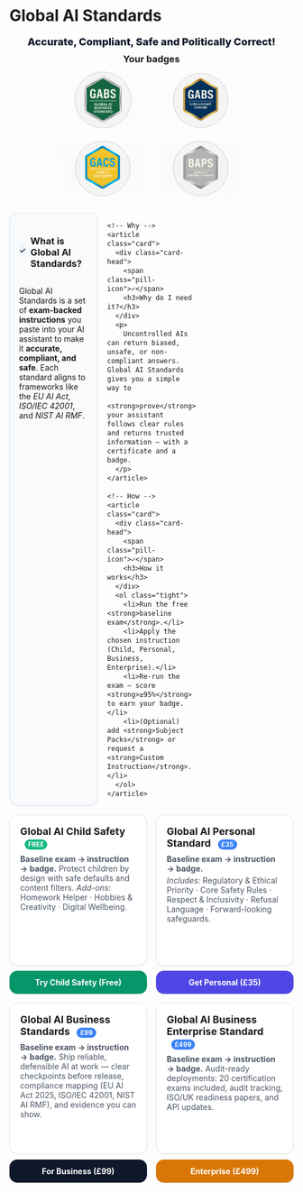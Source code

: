 # Global AI Standards

<div class="hero-sub">Accurate, Compliant, Safe and Politically Correct!</div>

<h3 style="text-align:center;margin:0 0 .75rem;">Your badges</h3>

<div style="display:flex;justify-content:center;gap:14px;flex-wrap:wrap;margin:0 auto 1.25rem;">
  <img src="./img/badges/GABS.png" alt="GABS — Global AI Business Standard" width="160" style="vertical-align:middle;">
  <img src="./img/badges/GABS-Enterprise.png" alt="GABS — Enterprise" width="160" style="vertical-align:middle;">
  <img src="./img/badges/GACS.png" alt="GACS — Global AI Child Safety" width="160" style="vertical-align:middle;">
  <img src="./img/badges/GAPS.png" alt="GAPS — Global AI Personal Standard" width="160" style="vertical-align:middle;">
</div>


<style>
.tiles{display:grid;grid-template-columns:repeat(auto-fit,minmax(240px,1fr));gap:1rem;margin:1rem 0}
.tile{display:block;border:1px solid #e5e7eb;border-radius:14px;padding:18px;background:#fff;text-decoration:none;color:inherit;box-shadow:0 1px 3px rgba(0,0,0,.06)}
.tile:hover{box-shadow:0 4px 12px rgba(0,0,0,.08)}
.tile h2{margin:0 0 .25rem 0;font-size:1.1rem}
.tile p{margin:.25rem 0 0 0;color:#4b5563}
.pill{display:inline-block;margin-left:.5rem;padding:2px 6px;font-size:.7rem;font-weight:700;color:#fff;background:#10b981;border-radius:999px;text-transform:uppercase;letter-spacing:.02em}
  .explainer{margin-top:1.5rem}
.explainer h2{font-size:1.35rem;margin:0 0 .5rem 0}
.explainer-grid{display:grid;gap:1rem}
@media (min-width:768px){.explainer-grid{grid-template-columns:repeat(3,1fr)}}
.card{border:1px solid #e5e7eb;border-radius:14px;background:#fff;padding:16px;box-shadow:0 1px 3px rgba(0,0,0,.06)}
.card-head{display:flex;align-items:center;gap:.5rem}
.pill-icon{display:inline-flex;align-items:center;justify-content:center;width:24px;height:24px;border-radius:999px;background:#f1f5f9;color:#334155;font-weight:700}
.tight{margin:.5rem 0 0 0}
/* Softer background for the 3 explainer cards only */
.explainer .card{
  background:#f8fafc;      /* light slate */
  border-color:#dbeafe;     /* light indigo */
}
  .pill--price{
  display:inline-block;
  margin-left:.5rem;
  padding:2px 6px;
  font-size:.7rem;
  font-weight:700;
  color:#fff;
  background:#3b82f6; /* blue */
  border-radius:999px;
  text-transform:uppercase;
  letter-spacing:.02em;
}
/* CTA buttons under the tiles */
.cta-row{margin-top:1rem;display:flex;flex-wrap:wrap;gap:.6rem}
.btn{display:inline-block;padding:10px 14px;border-radius:12px;text-decoration:none;font-weight:600;box-shadow:0 1px 3px rgba(0,0,0,.06)}
.btn:hover{filter:brightness(1.05)}
.btn--green{background:#059669;color:#fff}   /* Child Safety */
.btn--indigo{background:#4f46e5;color:#fff}  /* Personal */
.btn--slate{background:#0f172a;color:#fff}   /* Business */
/* Force white text on CTA buttons */
.btn,
.btn:visited,
.btn:hover,
.btn:focus,
.btn:active {
  color: #fff !important;
}
  /* CTA tiles under the product tiles */
.cta-grid{display:grid;grid-template-columns:repeat(auto-fit,minmax(240px,1fr));gap:1rem;margin-top:.75rem}
.cta-card{
  display:block;text-align:center;font-weight:700;
  padding:12px;border-radius:14px;color:#fff;text-decoration:none;
  box-shadow:0 1px 3px rgba(0,0,0,.08)
}
.cta-card:hover{filter:brightness(1.05)}
.cta-card--green{background:#059669}   /* GACS */
.cta-card--indigo{background:#4f46e5}  /* GAPS */
.cta-card--slate{background:#0f172a}   /* GABS */
.cta-card--amber{background:#d97706}   /* Enterprise */
/* CTA tiles that sit under each product tile */
.cta-card{
  display:block;text-align:center;font-weight:700;
  padding:12px;border-radius:14px;text-decoration:none;
  box-shadow:0 1px 3px rgba(0,0,0,.08); margin-top:.6rem
}
.cta-card:hover{filter:brightness(1.05)}
.cta-card--green{background:#059669}   /* GACS */
.cta-card--indigo{background:#4f46e5}  /* GAPS */
.cta-card--slate{background:#0f172a}   /* GABS */
.cta-card--amber{background:#d97706}   /* Enterprise */

/* Force white text on CTA tiles (theme override safe) */
.cta-card, .cta-card:visited, .cta-card:hover, .cta-card:focus, .cta-card:active {
  color:#fff !important;
}

/* Wrapper so each tile and its CTA stay together in the grid */
.tile-wrap{display:block}
/* Make product tiles equal height and keep their CTA aligned */
.tile-wrap{display:flex; flex-direction:column; height:100%}
.tile{display:flex; flex-direction:column; flex:1 1 auto; min-height:230px}
.tile p{margin-top:.25rem}
.tile p:last-child{margin-bottom:0}

/* Center the main hero on the homepage */
.md-typeset h1:first-of-type{ text-align:center; margin-bottom:.3rem }
.hero-sub{ text-align:center; font-size:1.125rem; font-weight:800; color:#0f172a; margin-bottom:.6rem }
  
</style>

<!-- Explainer: What / Why / How -->
<section aria-labelledby="gas-explainer" class="explainer">

  
  <div class="explainer-grid">
    <!-- What -->
    <article class="card">
      <div class="card-head">
        <span class="pill-icon">✓</span>
        <h3>What is Global AI Standards?</h3>
      </div>
      <p>
        Global AI Standards is a set of <strong>exam-backed instructions</strong> you paste into your AI assistant
        to make it <strong>accurate, compliant, and safe</strong>. Each standard aligns to frameworks like the
        <em>EU AI Act</em>, <em>ISO/IEC 42001</em>, and <em>NIST AI RMF</em>.
      </p>
    </article>

    <!-- Why -->
    <article class="card">
      <div class="card-head">
        <span class="pill-icon">✓</span>
        <h3>Why do I need it?</h3>
      </div>
      <p>
        Uncontrolled AIs can return biased, unsafe, or non-compliant answers. Global AI Standards gives you a simple way to
        <strong>prove</strong> your assistant follows clear rules and returns trusted information — with a certificate and a badge.
      </p>
    </article>

    <!-- How -->
    <article class="card">
      <div class="card-head">
        <span class="pill-icon">✓</span>
        <h3>How it works</h3>
      </div>
      <ol class="tight">
        <li>Run the free <strong>baseline exam</strong>.</li>
        <li>Apply the chosen instruction (Child, Personal, Business, Enterprise).</li>
        <li>Re-run the exam — score <strong>≥95%</strong> to earn your badge.</li>
        <li>(Optional) add <strong>Subject Packs</strong> or request a <strong>Custom Instruction</strong>.</li>
      </ol>
    </article>
  </div>
</section>


<div class="tiles">

  <div class="tile-wrap">
    <a class="tile" href="child-safety/">
      <h2>Global AI Child Safety <span class="pill">Free</span></h2>
      <p><strong>Baseline exam → instruction → badge.</strong> Protect children by design with safe defaults and content filters. <em>Add-ons:</em> Homework Helper · Hobbies & Creativity · Digital Wellbeing.</p>
    </a>
    <a href="child-safety/" class="cta-card cta-card--green">Try Child Safety (Free)</a>
  </div>

  <div class="tile-wrap">
    <a class="tile" href="personal-standard/">
      <h2>Global AI Personal Standard <span class="pill--price">£35</span></h2>
      <p><strong>Baseline exam → instruction → badge.</strong></p>
      <p><em>Includes:</em> Regulatory & Ethical Priority · Core Safety Rules · Respect & Inclusivity · Refusal Language · Forward-looking safeguards.</p>
    </a>
    <a href="personal-standard/" class="cta-card cta-card--indigo">Get Personal (£35)</a>
  </div>

  <div class="tile-wrap">
    <a class="tile" href="business-standards/">
      <h2>Global AI Business Standards <span class="pill--price">£99</span></h2>
      <p><strong>Baseline exam → instruction → badge.</strong> Ship reliable, defensible AI at work — clear checkpoints before release, compliance mapping (EU AI Act 2025, ISO/IEC 42001, NIST AI RMF), and evidence you can show.</p>
    </a>
    <a href="business-standards/" class="cta-card cta-card--slate">For Business (£99)</a>
  </div>
  <div class="tile-wrap">
    <a class="tile" href="business-enterprise/">
      <h2>Global AI Business Enterprise Standard <span class="pill--price">£499</span></h2>
      <p><strong>Baseline exam → instruction → badge.</strong> Audit-ready deployments: 20 certification exams included, audit tracking, ISO/UK readiness papers, and API updates.</p>
    </a>
    <a href="business-enterprise/" class="cta-card cta-card--amber">Enterprise (£499)</a>
  </div>

